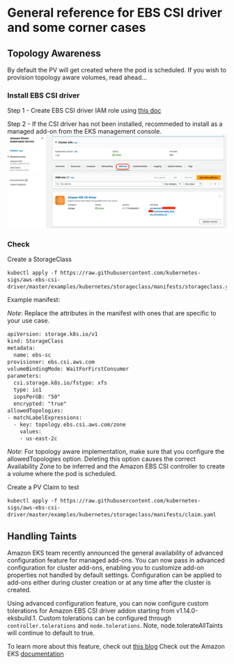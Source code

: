 # General reference for EBS CSI driver and some corner cases

## Topology Awareness
By default the PV will get created where the pod is scheduled. If you wish to provision topology aware volumes, read ahead...

### Install EBS CSI driver
Step 1 - Create EBS CSI driver IAM role using [this doc](https://docs.aws.amazon.com/eks/latest/userguide/csi-iam-role.html)  


Step 2 - If the CSI driver has not been installed, recommeded to install as a managed add-on from the EKS management console.
![csimanagedaddon](imgs/csi-managed-addon.png)

### Check 
Create a StorageClass
```
kubectl apply -f https://raw.githubusercontent.com/kubernetes-sigs/aws-ebs-csi-driver/master/examples/kubernetes/storageclass/manifests/storageclass.yaml
```

Example manifest:

*Note*: Replace the attributes in the manifest with ones that are specific to your use case.
```
apiVersion: storage.k8s.io/v1
kind: StorageClass
metadata:
  name: ebs-sc
provisioner: ebs.csi.aws.com
volumeBindingMode: WaitForFirstConsumer
parameters:
  csi.storage.k8s.io/fstype: xfs
  type: io1
  iopsPerGB: "50"
  encrypted: "true"
allowedTopologies:
- matchLabelExpressions:
  - key: topology.ebs.csi.aws.com/zone
    values:
    - us-east-2c
```
*Note*: For topology aware implementation, make sure that you configure the allowedTopologies option. Deleting this option causes the correct Availability Zone to be inferred and the Amazon EBS CSI controller to create a volume where the pod is scheduled.

Create a PV Claim to test
```
kubectl apply -f https://raw.githubusercontent.com/kubernetes-sigs/aws-ebs-csi-driver/master/examples/kubernetes/storageclass/manifests/claim.yaml
```

## Handling Taints
Amazon EKS team recently announced the general availability of advanced configuration feature for managed add-ons. You can now pass in advanced configuration for cluster add-ons, enabling you to customize add-on properties not handled by default settings. Configuration can be applied to add-ons either during cluster creation or at any time after the cluster is created.  

Using advanced configuration feature, you can now configure custom tolerations for Amazon EBS CSI driver addon starting from v1.14.0-eksbuild.1. Custom tolerations can be configured through `controller.tolerations` and `node.tolerations`. Note, node.tolerateAllTaints will continue to default to true.  

To learn more about this feature, check out [this blog](https://aws.amazon.com/blogs/containers/amazon-eks-add-ons-advanced-configuration/)
Check out the Amazon EKS [documentation](https://docs.aws.amazon.com/eks/latest/userguide/managing-add-ons.html)
